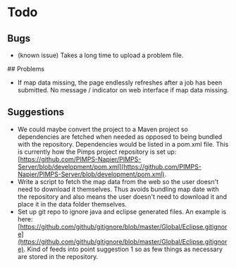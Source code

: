 # Todo 



## Bugs
- (known issue) Takes a long time to upload a problem file.


## Problems
- If map data missing, the page endlessly refreshes after a job has been
  submitted. No message / indicator on web interface if map data missing. 


## Suggestions
- We could maybe convert the project to a Maven project so dependencies are
  fetched when needed as opposed to being bundled with the repository.
  Dependencies would be listed in a pom.xml file. This is currently how the
  Pimps project repository is set up:
  [https://github.com/PIMPS-Napier/PIMPS-Server/blob/development/pom.xml](https://github.com/PIMPS-Napier/PIMPS-Server/blob/development/pom.xml).
- Write a script to fetch the map data from the web so the user doesn't need to
  download it themselves. Thus avoids bundling map date with the repository and
  also means the user doesn't need to download it and place it in the data
  folder themselves.
- Set up git repo to ignore java and eclipse generated files. An example is
  here:
  [https://github.com/github/gitignore/blob/master/Global/Eclipse.gitignore](https://github.com/github/gitignore/blob/master/Global/Eclipse.gitignore).
  Kind of feeds into point suggestion 1 so as few things as necessary are stored
  in the repository.
